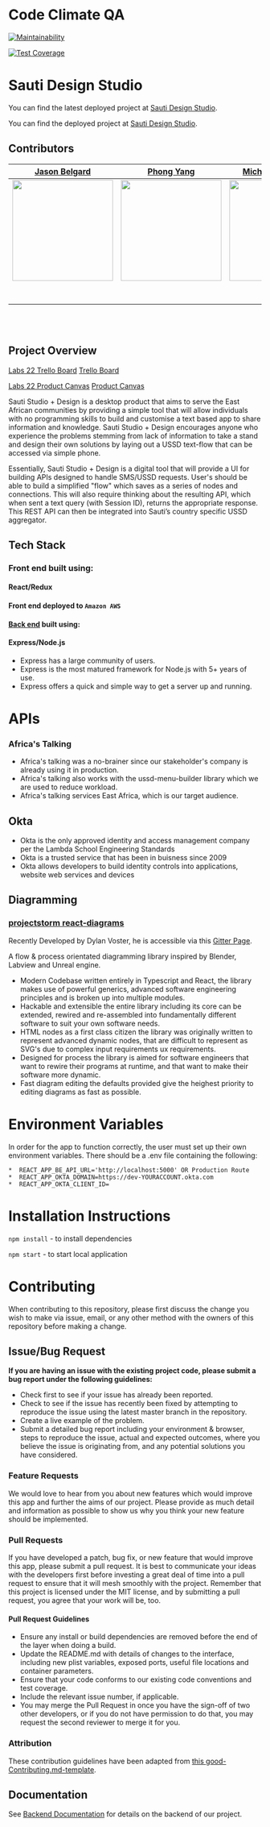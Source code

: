 # Code Climate QA

[![Maintainability](https://api.codeclimate.com/v1/badges/00de5c924af9697e1c33/maintainability)](https://codeclimate.com/github/Lambda-School-Labs/sauti-design-studio-fe/maintainability)

[![Test Coverage](https://api.codeclimate.com/v1/badges/00de5c924af9697e1c33/test_coverage)](https://codeclimate.com/github/Lambda-School-Labs/sauti-design-studio-fe/test_coverage)

# Sauti Design Studio

You can find the latest deployed project at [Sauti Design Studio](https://master.d1452jrxuaqaph.amplifyapp.com/).

You can find the deployed project at [Sauti Design Studio](https://sautistudio.netlify.com/).

## Contributors

| [Jason Belgard](https://github.com/jbelgard) | [Phong Yang](https://github.com/PHONGdotTech) | [Michael Famurewa ](https://github.com/viscountfam) | [Ana Carillo](https://github.com/acarrillo3) | [Nicole White](https://github.com/Nicci498) | 
| :------------------------: | :------------------------: | :------------------------: | :------------------------: | :------------------------: | 
| [<img src="https://avatars3.githubusercontent.com/u/49738195?s=460&u=039ac6dc42c1fa50edeb4f5de5a40023e90513c7&v=4" width = "200" />](https://github.com/jbelgard) | [<img src="https://avatars0.githubusercontent.com/u/56094050?s=460&u=4be64d2ad8e0d2084fbef9268947be99b03dbc91&v=4" width = "200" />](https://github.com/PHONGdotTech) | [<img src="https://avatars2.githubusercontent.com/u/54787734?s=460&u=84bafccb8a394e74ded3257937084d6873488bc7&v=4" width = "200" />](https://github.com/viscountfam) | [<img src="https://avatars2.githubusercontent.com/u/50473626?s=460&u=07109007eb1bc4adfa296a718c87157ff9e950df&v=4" width = "200" />](https://github.com/acarrillo3) | [<img src="https://avatars1.githubusercontent.com/u/56371568?s=460&u=576c01ec836c9d48619406ac37593fb78a58fd88&v=4" width = "200" />](https://github.com/Nicci498) |
| [<img src="https://github.com/favicon.ico" width="15"> ](https://github.com/jbelgard) | [<img src="https://github.com/favicon.ico" width="15"> ](https://github.com/PHONGdotTech) | [<img src="https://github.com/favicon.ico" width="15"> ](https://github.com/viscountfam) | [<img src="https://github.com/favicon.ico" width="15"> ](https://github.com/acarrillo3) | [<img src="https://github.com/favicon.ico" width="15"> ](https://github.com/Nicci498) |
| [ <img src="https://static.licdn.com/sc/h/al2o9zrvru7aqj8e1x2rzsrca" width="15"> ](https://www.linkedin.com/in/jason-belgard/) | [ <img src="https://static.licdn.com/sc/h/al2o9zrvru7aqj8e1x2rzsrca" width="15"> ](https://www.linkedin.com/in/phongyang/) | [ <img src="https://static.licdn.com/sc/h/al2o9zrvru7aqj8e1x2rzsrca" width="15"> ](https://www.linkedin.com/in/michael-famurewa-50204363/) | [ <img src="https://static.licdn.com/sc/h/al2o9zrvru7aqj8e1x2rzsrca" width="15"> ](https://www.linkedin.com/in/acarrillo9724/) | [ <img src="https://static.licdn.com/sc/h/al2o9zrvru7aqj8e1x2rzsrca" width="15"> ](https://www.linkedin.com/in/nicole-white-dev/) | 

<br>
<br>


## Project Overview

[Labs 22 Trello Board](https://trello.com/b/RkVPLgHw/labs-22-sauti-design-studio)
[Trello Board](https://trello.com/b/4HBS1AfL/sauti-design)

[Labs 22 Product Canvas](https://www.notion.so/Sauti-Design-Studio-Sprint-2-30d3a3179eca44be945629e709cf7383)
[Product Canvas](https://www.notion.so/Sauti-Design-Studio-f83f84ecef3c4e51b07a1a941580c306)

Sauti Studio + Design is a desktop product that aims to serve the East African communities by providing a simple tool that will allow individuals with no programming skills to build and customise a text based app to share information and knowledge. Sauti Studio + Design encourages anyone who experience the problems stemming from lack of information to take a stand and design their own solutions by laying out a USSD text-flow that can be accessed via simple phone.

Essentially, Sauti Studio + Design is a digital tool that will provide a  UI for building APIs designed to handle SMS/USSD requests.  User's should be able to build a simplified "flow" which saves as a series of nodes and connections.  This will also require thinking about the resulting API, which when sent a text query (with Session ID), returns the appropriate response. This REST API can then be integrated into Sauti’s country specific USSD aggregator.

## Tech Stack

### Front end built using:

#### React/Redux

#### Front end deployed to `Amazon AWS`

#### [Back end](https://github.com/Lambda-School-Labs/sauti-design-studio-be) built using:

#### Express/Node.js

- Express has a large community of users.
- Express is the most matured framework for Node.js with 5+ years of use.
- Express offers a quick and simple way to get a server up and running.

# APIs

### Africa's Talking
- Africa's talking was a no-brainer since our stakeholder's company is already using it in production.
- Africa's talking also works with the  ussd-menu-builder library which we are used to reduce workload.
- Africa's talking services East Africa, which is our target audience.

## Okta
- Okta is the only approved identity and access management company per the Lambda School Engineering Standards 
- Okta is a trusted service that has been in buisness since 2009
- Okta allows developers to build identity controls into applications, website web services and devices

## Diagramming

### [projectstorm react-diagrams](https://github.com/projectstorm/react-diagrams)

Recently Developed by Dylan Voster, he is accessible via this [Gitter Page](https://gitter.im/projectstorm/react-diagrams). 

A flow & process orientated diagramming library inspired by Blender, Labview and Unreal engine.

- Modern Codebase written entirely in Typescript and React, the library makes use of powerful generics, advanced software engineering principles and is broken up into multiple modules.
- Hackable and extensible the entire library including its core can be extended, rewired and re-assembled into fundamentally different software to suit your own software needs.
- HTML nodes as a first class citizen the library was originally written to represent advanced dynamic nodes, that are difficult to represent as SVG's due to complex input requirements ux requirements.
- Designed for process the library is aimed for software engineers that want to rewire their programs at runtime, and that want to make their software more dynamic.
- Fast diagram editing the defaults provided give the heighest priority to editing diagrams as fast as possible.

# Environment Variables

In order for the app to function correctly, the user must set up their own environment variables. There should be a .env file containing the following:

    *  REACT_APP_BE_API_URL='http://localhost:5000' OR Production Route 
    *  REACT_APP_OKTA_DOMAIN=https://dev-YOURACCOUNT.okta.com
    *  REACT_APP_OKTA_CLIENT_ID= 

    
# Installation Instructions

`npm install` - to install dependencies

`npm start` - to start local application

# Contributing

When contributing to this repository, please first discuss the change you wish to make via issue, email, or any other method with the owners of this repository before making a change.

## Issue/Bug Request

**If you are having an issue with the existing project code, please submit a bug report under the following guidelines:**

- Check first to see if your issue has already been reported.
- Check to see if the issue has recently been fixed by attempting to reproduce the issue using the latest master branch in the repository.
- Create a live example of the problem.
- Submit a detailed bug report including your environment & browser, steps to reproduce the issue, actual and expected outcomes, where you believe the issue is originating from, and any potential solutions you have considered.

### Feature Requests

We would love to hear from you about new features which would improve this app and further the aims of our project. Please provide as much detail and information as possible to show us why you think your new feature should be implemented.

### Pull Requests

If you have developed a patch, bug fix, or new feature that would improve this app, please submit a pull request. It is best to communicate your ideas with the developers first before investing a great deal of time into a pull request to ensure that it will mesh smoothly with the project.
Remember that this project is licensed under the MIT license, and by submitting a pull request, you agree that your work will be, too.

#### Pull Request Guidelines

- Ensure any install or build dependencies are removed before the end of the layer when doing a build.
- Update the README.md with details of changes to the interface, including new plist variables, exposed ports, useful file locations and container parameters.
- Ensure that your code conforms to our existing code conventions and test coverage.
- Include the relevant issue number, if applicable.
- You may merge the Pull Request in once you have the sign-off of two other developers, or if you do not have permission to do that, you may request the second reviewer to merge it for you.

### Attribution

These contribution guidelines have been adapted from [this good-Contributing.md-template](https://gist.github.com/PurpleBooth/b24679402957c63ec426).

## Documentation

See [Backend Documentation](https://github.com/Lambda-School-Labs/sauti-design-studio-be/blob/master/README.md) for details on the backend of our project.
```

```
